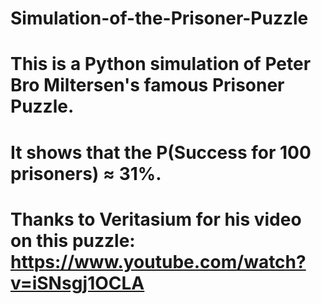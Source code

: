 # Simulation-of-the-Prisoner-Puzzle
# This is a Python simulation of Peter Bro Miltersen's famous Prisoner Puzzle.
# It shows that the P(Success for 100 prisoners) ≈ 31%.
# Thanks to Veritasium for his video on this puzzle: https://www.youtube.com/watch?v=iSNsgj1OCLA
